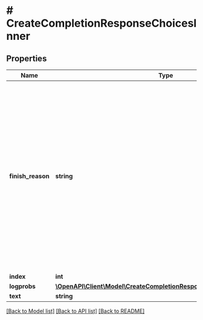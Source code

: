 # # CreateCompletionResponseChoicesInner

## Properties

Name | Type | Description | Notes
------------ | ------------- | ------------- | -------------
**finish_reason** | **string** | The reason the model stopped generating tokens. This will be &#x60;stop&#x60; if the model hit a natural stop point or a provided stop sequence, &#x60;length&#x60; if the maximum number of tokens specified in the request was reached, or &#x60;content_filter&#x60; if content was omitted due to a flag from our content filters. |
**index** | **int** |  |
**logprobs** | [**\OpenAPI\Client\Model\CreateCompletionResponseChoicesInnerLogprobs**](CreateCompletionResponseChoicesInnerLogprobs.md) |  |
**text** | **string** |  |

[[Back to Model list]](../../README.md#models) [[Back to API list]](../../README.md#endpoints) [[Back to README]](../../README.md)
